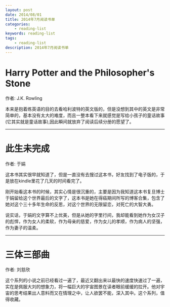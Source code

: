 ```yaml
---
layout: post
date: 2014/08/01
title: 2014年7月阅读书单
categories: 
    - reading-list
keywords: reading-list
tags: 
    - reading-list
description: 2014年7月阅读书单
---
```


# Harry Potter and the Philosopher's Stone


作者: J.K. Rowling

本来是抱着练英语的目的去看哈利波特的英文版的，但是没想到其中的英文是非常简单的，基本没有太大的难度，而且一整本看下来就感觉是写给小孩子的童话故事(它其实就是童话故事),因此瞬间就放弃了阅读后续分册的愿望了。

---------------------------

# 此生未完成


作者: 于娟

这本书其实很早就知道了，但是一直没有去搜过这本书，好友找到了电子版的，于是放在kindle里花了几天的时间看完了。

刚开始看这本书的时候，其实心情是很沉重的，主要是因为我知道这本书复旦博士于娟留给这个世界最后的文字了，这本书是她在得癌期间所写的博客合集，包含了她对这个三十多年生命的反思，对这个世界的无限留恋，对死亡的大智大勇。

说实话，于娟的文字算不上优美，但是从她的字里行间，我却能看到她作为女汉子的彪悍，作为女人的柔软，作为母亲的慈爱，作为女儿的孝顺，作为病人的坚强，作为妻子的温柔。

---------------------------

# 三体三部曲

作者: 刘慈欣

这个系列的小说之前已经看过一遍了，最近又翻出来以最快的速度快速过了一遍，实在是佩服大刘的想象力，将一幅巨大的宇宙图景在读者眼前缓缓的拉开。他对宇宙的思考结果出人意料而又在情理之中，让人欲罢不能，深入其中。这个系列，值得收藏。



